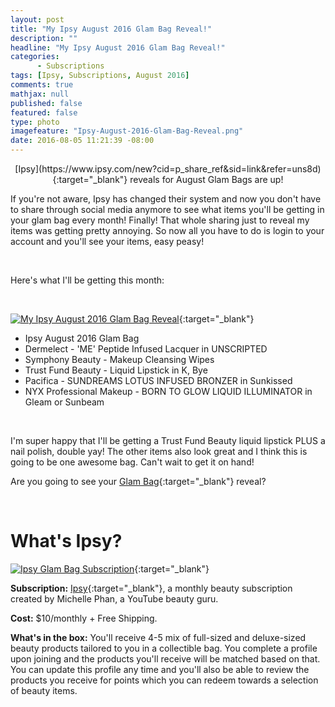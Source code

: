 ```yaml
---
layout: post
title: "My Ipsy August 2016 Glam Bag Reveal!"
description: ""
headline: "My Ipsy August 2016 Glam Bag Reveal!"
categories: 
      - Subscriptions
tags: [Ipsy, Subscriptions, August 2016]
comments: true
mathjax: null
published: false
featured: false
type: photo
imagefeature: "Ipsy-August-2016-Glam-Bag-Reveal.png"
date: 2016-08-05 11:21:39 -08:00
---
```


<p></p>

<center>[Ipsy](https://www.ipsy.com/new?cid=p_share_ref&sid=link&refer=uns8d){:target="_blank"} reveals for August Glam Bags are up!</center>

If you're not aware, Ipsy has changed their system and now you don't have to share through social media anymore to see what items you'll be getting in your glam bag every month! Finally! That whole sharing just to reveal my items was getting pretty annoying. So now all you have to do is login to your account and you'll see your items, easy peasy!

<br>

Here's what I'll be getting this month:

<br>

[![My Ipsy August 2016 Glam Bag Reveal](http://whatsupmailbox.com/images/Ipsy-August-2016-Glam-Bag-Reveall.png)](https://www.ipsy.com/new?cid=p_share_ref&sid=link&refer=uns8d){:target="_blank"}

<ul>
<li>Ipsy August 2016 Glam Bag</li>
<li>Dermelect - 'ME' Peptide Infused Lacquer in UNSCRIPTED</li>
<li>Symphony Beauty - Makeup Cleansing Wipes</li>
<li>Trust Fund Beauty - Liquid Lipstick in K, Bye</li>
<li>Pacifica - SUNDREAMS LOTUS INFUSED BRONZER in Sunkissed</li>
<li>NYX Professional Makeup - BORN TO GLOW LIQUID ILLUMINATOR in Gleam or Sunbeam</li>
</ul>

<br>

I'm super happy that I'll be getting a Trust Fund Beauty liquid lipstick PLUS a nail polish, double yay! The other items also look great and I think this is going to be one awesome bag. Can't wait to get it on hand!

Are you going to see your [Glam Bag](https://www.ipsy.com/new?cid=p_share_ref&sid=link&refer=uns8d){:target="_blank"} reveal?

<br>

# What's Ipsy?

[![Ipsy Glam Bag Subscription](http://whatsupmailbox.com/images/IpsyLogo.jpg)](https://www.ipsy.com/new?cid=p_share_ref&sid=link&refer=uns8d){:target="_blank"}

**Subscription:** [Ipsy](https://www.ipsy.com/new?cid=p_share_ref&sid=link&refer=uns8d){:target="_blank"}, a monthly beauty subscription created by Michelle Phan, a YouTube beauty guru.

**Cost:** $10/monthly + Free Shipping.

**What's in the box:** You'll receive 4-5 mix of full-sized and deluxe-sized beauty products tailored to you in a collectible bag. You complete a profile upon joining and the products you'll receive will be matched based on that. You can update this profile any time and you'll also be able to review the products you receive for points which you can redeem towards a selection of beauty items.
